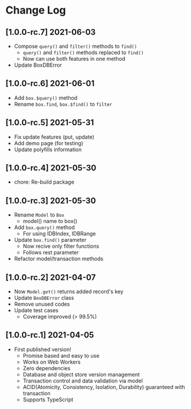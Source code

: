 # Change Log

## [1.0.0-rc.7] 2021-06-03

- Compose `query()` and `filter()` methods to `find()`
  - `query()` and `filter()` methods replaced to `find()`
  - Now can use both features in one method
- Update BoxDBError

## [1.0.0-rc.6] 2021-06-01

- Add `box.$query()` method
- Rename `box.find`, `box.$find()` to `filter`

## [1.0.0-rc.5] 2021-05-31

- Fix update features (put, update)
- Add demo page (for testing)
- Update polyfills information

## [1.0.0-rc.4] 2021-05-30

- chore: Re-build package

## [1.0.0-rc.3] 2021-05-30

- Rename `Model` to `Box`
  - model() name to box()
- Add `box.query()` method
  - For using IDBIndex, IDBRange
- Update `box.find()` parameter
  - Now recive only filter functions
  - Follows rest parameter
- Refactor model/transaction methods

## [1.0.0-rc.2] 2021-04-07

- Now `Model.get()` returns added record's key
- Update `BoxDBError` class
- Remove unused codes
- Update test cases
  - Coverage improved (> 99.5%)

## [1.0.0-rc.1] 2021-04-05

- First published version!
  - Promise based and easy to use
  - Works on Web Workers
  - Zero dependencies
  - Database and object store version management
  - Transaction control and data validation via model
  - ACID(Atomicity, Consistency, Isolation, Durability) guaranteed with transaction
  - Supports TypeScript
